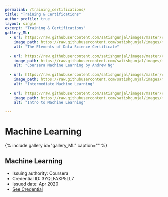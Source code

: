 ```yaml
---
permalink: /training_certifications/
title: "Training & Certifications"
author_profile: true
layout: single
excerpt: "Training & Certifications"
gallery_ML:
  - url: https://raw.githubusercontent.com/satishgunjal/images/master/cert_aws_the_elements_of_data_science_certificate.png
    image_path: https://raw.githubusercontent.com/satishgunjal/images/master/cert_aws_the_elements_of_data_science_certificate.png
    alt: "The Elements of Data Science Certificate"
    
  - url: https://raw.githubusercontent.com/satishgunjal/images/master/cert_coursera_machine_learning.png
    image_path: https://raw.githubusercontent.com/satishgunjal/images/master/cert_coursera_machine_learning.png
    alt: "Coursera Machine Learning by Andrew Ng"
    
  - url: https://raw.githubusercontent.com/satishgunjal/images/master/cert_kaggle_intermediate_machine_learning.png
    image_path: https://raw.githubusercontent.com/satishgunjal/images/master/cert_kaggle_intermediate_machine_learning.png
    alt: "Intermediate Machine Learning"
    
  - url: https://raw.githubusercontent.com/satishgunjal/images/master/cert_kaggle_intro_to_machine_learning.png
    image_path: https://raw.githubusercontent.com/satishgunjal/images/master/cert_kaggle_intro_to_machine_learning.png
    alt: "Intro to Machine Learning"

---
```


# Machine Learning

{% include gallery id="gallery_ML" caption="" %}

## Machine Learning
* Issuing authority: Coursera
* Credential ID: 3YQLFAXP5LL7
* Issued date: Apr 2020
* [See Credential](https://www.coursera.org/account/accomplishments/certificate/3YQLFAXP5LL7)


